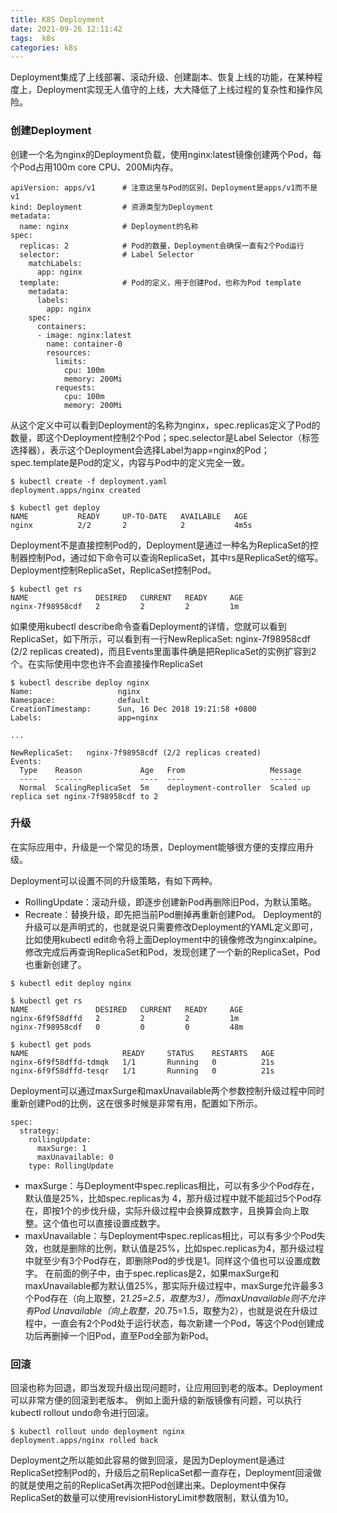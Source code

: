 ```yaml
---
title: K8S Deployment
date: 2021-09-26 12:11:42
tags:  k8s
categories: k8s
---
```


Deployment集成了上线部署、滚动升级、创建副本、恢复上线的功能，在某种程度上，Deployment实现无人值守的上线，大大降低了上线过程的复杂性和操作风险。

### 创建Deployment

创建一个名为nginx的Deployment负载，使用nginx:latest镜像创建两个Pod，每个Pod占用100m core CPU、200Mi内存。

```
apiVersion: apps/v1      # 注意这里与Pod的区别，Deployment是apps/v1而不是v1
kind: Deployment         # 资源类型为Deployment
metadata:
  name: nginx            # Deployment的名称
spec:
  replicas: 2            # Pod的数量，Deployment会确保一直有2个Pod运行         
  selector:              # Label Selector
    matchLabels:
      app: nginx
  template:              # Pod的定义，用于创建Pod，也称为Pod template
    metadata:
      labels:
        app: nginx
    spec:
      containers:
      - image: nginx:latest
        name: container-0
        resources:
          limits:
            cpu: 100m
            memory: 200Mi
          requests:
            cpu: 100m
            memory: 200Mi
```

从这个定义中可以看到Deployment的名称为nginx，spec.replicas定义了Pod的数量，即这个Deployment控制2个Pod；spec.selector是Label Selector（标签选择器），表示这个Deployment会选择Label为app=nginx的Pod；spec.template是Pod的定义，内容与Pod中的定义完全一致。

```
$ kubectl create -f deployment.yaml
deployment.apps/nginx created

$ kubectl get deploy
NAME           READY     UP-TO-DATE   AVAILABLE   AGE
nginx          2/2       2            2           4m5s
```

Deployment不是直接控制Pod的，Deployment是通过一种名为ReplicaSet的控制器控制Pod，通过如下命令可以查询ReplicaSet，其中rs是ReplicaSet的缩写。 Deployment控制ReplicaSet，ReplicaSet控制Pod。

```
$ kubectl get rs
NAME               DESIRED   CURRENT   READY     AGE
nginx-7f98958cdf   2         2         2         1m
```

如果使用kubectl describe命令查看Deployment的详情，您就可以看到ReplicaSet，如下所示，可以看到有一行NewReplicaSet: nginx-7f98958cdf (2/2 replicas created)，而且Events里面事件确是把ReplicaSet的实例扩容到2个。在实际使用中您也许不会直接操作ReplicaSet

```
$ kubectl describe deploy nginx
Name:                   nginx
Namespace:              default
CreationTimestamp:      Sun, 16 Dec 2018 19:21:58 +0800
Labels:                 app=nginx

...

NewReplicaSet:   nginx-7f98958cdf (2/2 replicas created)
Events:
  Type    Reason             Age   From                   Message
  ----    ------             ----  ----                   -------
  Normal  ScalingReplicaSet  5m    deployment-controller  Scaled up replica set nginx-7f98958cdf to 2
```

### 升级
在实际应用中，升级是一个常见的场景，Deployment能够很方便的支撑应用升级。

Deployment可以设置不同的升级策略，有如下两种。

* RollingUpdate：滚动升级，即逐步创建新Pod再删除旧Pod，为默认策略。
* Recreate：替换升级，即先把当前Pod删掉再重新创建Pod。
Deployment的升级可以是声明式的，也就是说只需要修改Deployment的YAML定义即可，比如使用kubectl edit命令将上面Deployment中的镜像修改为nginx:alpine。修改完成后再查询ReplicaSet和Pod，发现创建了一个新的ReplicaSet，Pod也重新创建了。

```
$ kubectl edit deploy nginx

$ kubectl get rs
NAME               DESIRED   CURRENT   READY     AGE
nginx-6f9f58dffd   2         2         2         1m
nginx-7f98958cdf   0         0         0         48m

$ kubectl get pods
NAME                     READY     STATUS    RESTARTS   AGE
nginx-6f9f58dffd-tdmqk   1/1       Running   0          21s
nginx-6f9f58dffd-tesqr   1/1       Running   0          21s
```

Deployment可以通过maxSurge和maxUnavailable两个参数控制升级过程中同时重新创建Pod的比例，这在很多时候是非常有用，配置如下所示。

```
spec:
  strategy:
    rollingUpdate:
      maxSurge: 1
      maxUnavailable: 0
    type: RollingUpdate
```

* maxSurge：与Deployment中spec.replicas相比，可以有多少个Pod存在，默认值是25%，比如spec.replicas为 4，那升级过程中就不能超过5个Pod存在，即按1个的步伐升级，实际升级过程中会换算成数字，且换算会向上取整。这个值也可以直接设置成数字。
* maxUnavailable：与Deployment中spec.replicas相比，可以有多少个Pod失效，也就是删除的比例，默认值是25%，比如spec.replicas为4，那升级过程中就至少有3个Pod存在，即删除Pod的步伐是1。同样这个值也可以设置成数字。
在前面的例子中，由于spec.replicas是2，如果maxSurge和maxUnavailable都为默认值25%，那实际升级过程中，maxSurge允许最多3个Pod存在（向上取整，2*1.25=2.5，取整为3），而maxUnavailable则不允许有Pod Unavailable（向上取整，2*0.75=1.5，取整为2），也就是说在升级过程中，一直会有2个Pod处于运行状态，每次新建一个Pod，等这个Pod创建成功后再删掉一个旧Pod，直至Pod全部为新Pod。

### 回滚
回滚也称为回退，即当发现升级出现问题时，让应用回到老的版本。Deployment可以非常方便的回滚到老版本。 例如上面升级的新版镜像有问题，可以执行kubectl rollout undo命令进行回滚。

```
$ kubectl rollout undo deployment nginx
deployment.apps/nginx rolled back
```

Deployment之所以能如此容易的做到回滚，是因为Deployment是通过ReplicaSet控制Pod的，升级后之前ReplicaSet都一直存在，Deployment回滚做的就是使用之前的ReplicaSet再次把Pod创建出来。Deployment中保存ReplicaSet的数量可以使用revisionHistoryLimit参数限制，默认值为10。
